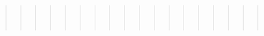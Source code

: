 >>>>>>>>>>>>>>>>>>>> <br />
>>>>>>>>>>>>>>>>>>>> <br />
>>>>>>>>>>>>>>>>>>>> <br />
>>>>>>>>>>>>>>>>>>>> <br />
